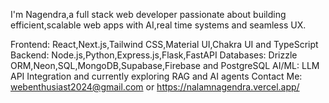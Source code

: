 I'm Nagendra,a full stack web developer passionate about building efficient,scalable web apps with AI,real time systems and seamless UX.

Frontend: React,Next.js,Tailwind CSS,Material UI,Chakra UI and TypeScript
Backend: Node.js,Python,Express.js,Flask,FastAPI
Databases: Drizzle ORM,Neon,SQL,MongoDB,Supabase,Firebase and PostgreSQL
AI/ML: LLM API Integration and currently exploring  RAG and AI agents
Contact Me: 
webenthusiast2024@gmail.com or https://nalamnagendra.vercel.app/

